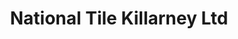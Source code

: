---
title: "National Tile Killarney Ltd"
url: /killarney/national-tile-killarney-ltd/
shop: Fliesen
---